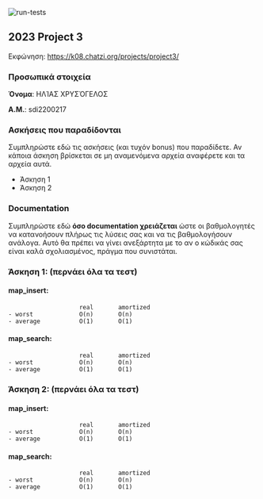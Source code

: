 ![run-tests](../../workflows/run-tests/badge.svg)

## 2023 Project 3

Εκφώνηση: https://k08.chatzi.org/projects/project3/


### Προσωπικά στοιχεία

__Όνομα__: ΗΛΊΑΣ ΧΡΥΣΌΓΕΛΟΣ

__Α.Μ.__: sdi2200217

### Ασκήσεις που παραδίδονται

Συμπληρώστε εδώ τις ασκήσεις (και τυχόν bonus) που παραδίδετε. Αν κάποια άσκηση
βρίσκεται σε μη αναμενόμενα αρχεία αναφέρετε και τα αρχεία αυτά.

- Άσκηση 1
- Άσκηση 2 

### Documentation

Συμπληρώστε εδώ __όσο documentation χρειάζεται__ ώστε οι βαθμολογητές να
κατανοήσουν πλήρως τις λύσεις σας και να τις βαθμολογήσουν ανάλογα. Αυτό θα
πρέπει να γίνει ανεξάρτητα με το αν ο κώδικάς σας είναι καλά σχολιασμένος,
πράγμα που συνιστάται.


### Άσκηση 1: (περνάει όλα τα τεστ)
 #### map_insert:         
                        real       amortized
    - worst             O(n)       O(n)
    - average           O(1)       O(1)
 #### map_search:         
                        real       amortized
    - worst             O(n)       O(n)
    - average           O(1)       O(1)


### Άσκηση 2: (περνάει όλα τα τεστ)
 #### map_insert:         
                        real       amortized
    - worst             O(n)       O(n)
    - average           O(1)       O(1)
 #### map_search:         
                        real       amortized
    - worst             O(n)       O(n)
    - average           O(1)       O(1)